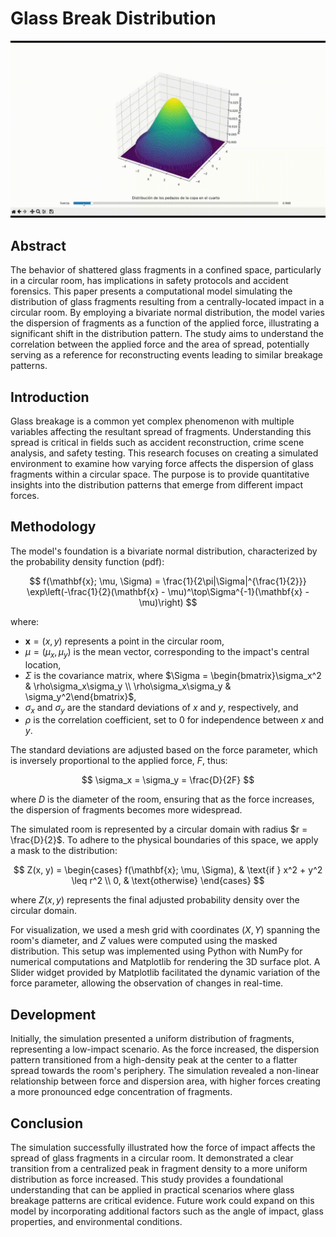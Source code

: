 # Glass Break Distribution

![Glass Fragment Distribution Simulation](Glass.gif)

## Abstract

The behavior of shattered glass fragments in a confined space, particularly in a circular room, has implications in safety protocols and accident forensics. This paper presents a computational model simulating the distribution of glass fragments resulting from a centrally-located impact in a circular room. By employing a bivariate normal distribution, the model varies the dispersion of fragments as a function of the applied force, illustrating a significant shift in the distribution pattern. The study aims to understand the correlation between the applied force and the area of spread, potentially serving as a reference for reconstructing events leading to similar breakage patterns.

## Introduction

Glass breakage is a common yet complex phenomenon with multiple variables affecting the resultant spread of fragments. Understanding this spread is critical in fields such as accident reconstruction, crime scene analysis, and safety testing. This research focuses on creating a simulated environment to examine how varying force affects the dispersion of glass fragments within a circular space. The purpose is to provide quantitative insights into the distribution patterns that emerge from different impact forces.

## Methodology

The model's foundation is a bivariate normal distribution, characterized by the probability density function (pdf):

$$
f(\mathbf{x}; \mu, \Sigma) = \frac{1}{2\pi|\Sigma|^{\frac{1}{2}}} \exp\left(-\frac{1}{2}(\mathbf{x} - \mu)^\top\Sigma^{-1}(\mathbf{x} - \mu)\right)
$$

where:

- $\mathbf{x} = (x, y)$ represents a point in the circular room,
- $\mu = (\mu_x, \mu_y)$ is the mean vector, corresponding to the impact's central location,
- $\Sigma$ is the covariance matrix, where $\Sigma = \begin{bmatrix}\sigma_x^2 & \rho\sigma_x\sigma_y \\ \rho\sigma_x\sigma_y & \sigma_y^2\end{bmatrix}$,
- $\sigma_x$ and $\sigma_y$ are the standard deviations of $x$ and $y$, respectively, and
- $\rho$ is the correlation coefficient, set to 0 for independence between $x$ and $y$.

The standard deviations are adjusted based on the force parameter, which is inversely proportional to the applied force, $F$, thus:

$$
\sigma_x = \sigma_y = \frac{D}{2F}
$$

where $D$ is the diameter of the room, ensuring that as the force increases, the dispersion of fragments becomes more widespread.

The simulated room is represented by a circular domain with radius $r = \frac{D}{2}$. To adhere to the physical boundaries of this space, we apply a mask to the distribution:

$$
Z(x, y) = \begin{cases} 
f(\mathbf{x}; \mu, \Sigma), & \text{if } x^2 + y^2 \leq r^2 \\
0, & \text{otherwise}
\end{cases}
$$

where $Z(x, y)$ represents the final adjusted probability density over the circular domain.

For visualization, we used a mesh grid with coordinates $(X, Y)$ spanning the room's diameter, and $Z$ values were computed using the masked distribution. This setup was implemented using Python with NumPy for numerical computations and Matplotlib for rendering the 3D surface plot. A Slider widget provided by Matplotlib facilitated the dynamic variation of the force parameter, allowing the observation of changes in real-time.



## Development

Initially, the simulation presented a uniform distribution of fragments, representing a low-impact scenario. As the force increased, the dispersion pattern transitioned from a high-density peak at the center to a flatter spread towards the room's periphery. The simulation revealed a non-linear relationship between force and dispersion area, with higher forces creating a more pronounced edge concentration of fragments.

## Conclusion

The simulation successfully illustrated how the force of impact affects the spread of glass fragments in a circular room. It demonstrated a clear transition from a centralized peak in fragment density to a more uniform distribution as force increased. This study provides a foundational understanding that can be applied in practical scenarios where glass breakage patterns are critical evidence. Future work could expand on this model by incorporating additional factors such as the angle of impact, glass properties, and environmental conditions.


